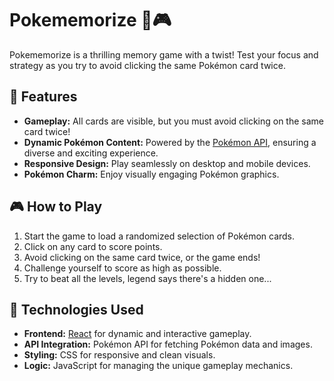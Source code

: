 # Pokememorize 🧠🎮

Pokememorize is a thrilling memory game with a twist! 
Test your focus and strategy as you try to avoid clicking the same Pokémon card twice.

## 🌟 Features
- **Gameplay:** All cards are visible, but you must avoid clicking on the same card twice!
- **Dynamic Pokémon Content:** Powered by the [Pokémon API](https://pokeapi.co/), ensuring a diverse and exciting experience.
- **Responsive Design:** Play seamlessly on desktop and mobile devices.
- **Pokémon Charm:** Enjoy visually engaging Pokémon graphics.

## 🎮 How to Play
1. Start the game to load a randomized selection of Pokémon cards.
2. Click on any card to score points.
3. Avoid clicking on the same card twice, or the game ends!
4. Challenge yourself to score as high as possible.
5. Try to beat all the levels, legend says there's a hidden one...

## 🚀 Technologies Used
- **Frontend:** [React](https://reactjs.org/) for dynamic and interactive gameplay.
- **API Integration:** Pokémon API for fetching Pokémon data and images.
- **Styling:** CSS for responsive and clean visuals.
- **Logic:** JavaScript for managing the unique gameplay mechanics.
